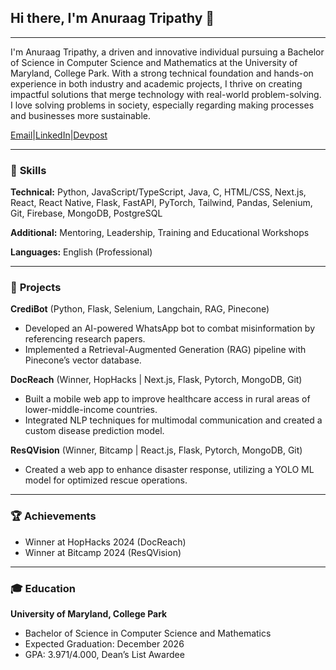 ## Hi there, I'm Anuraag Tripathy 👋
---
I'm Anuraag Tripathy, a driven and innovative individual pursuing a Bachelor of Science in Computer Science and Mathematics at the University of Maryland, College Park. With a strong technical foundation and hands-on experience in both industry and academic projects, I thrive on creating impactful solutions that merge technology with real-world problem-solving. I love solving problems in society, especially regarding making processes and businesses more sustainable.

[Email](mailto:anuraagstudy@gmail.com)|[LinkedIn](https://www.linkedin.com/in/anuraagtripathy)|[Devpost](https://devpost.com/anuraagstudy?ref_content=user-portfolio&ref_feature=portfolio&ref_medium=global-nav)

---

### 🔧 **Skills**

**Technical:** Python, JavaScript/TypeScript, Java, C, HTML/CSS, Next.js, React, React Native, Flask, FastAPI, PyTorch, Tailwind, Pandas, Selenium, Git, Firebase, MongoDB, PostgreSQL

**Additional:** Mentoring, Leadership, Training and Educational Workshops

**Languages:** English (Professional)

---

### 🚀 **Projects**

**CrediBot** (Python, Flask, Selenium, Langchain, RAG, Pinecone)
- Developed an AI-powered WhatsApp bot to combat misinformation by referencing research papers.
- Implemented a Retrieval-Augmented Generation (RAG) pipeline with Pinecone’s vector database.

**DocReach** (Winner, HopHacks | Next.js, Flask, Pytorch, MongoDB, Git)
- Built a mobile web app to improve healthcare access in rural areas of lower-middle-income countries.
- Integrated NLP techniques for multimodal communication and created a custom disease prediction model.

**ResQVision** (Winner, Bitcamp | React.js, Flask, Pytorch, MongoDB, Git)
- Created a web app to enhance disaster response, utilizing a YOLO ML model for optimized rescue operations.

---

### 🏆 **Achievements**
- Winner at HopHacks 2024 (DocReach)
- Winner at Bitcamp 2024 (ResQVision)

---

### 🎓 **Education**

**University of Maryland, College Park**
- Bachelor of Science in Computer Science and Mathematics
- Expected Graduation: December 2026
- GPA: 3.971/4.000, Dean’s List Awardee

